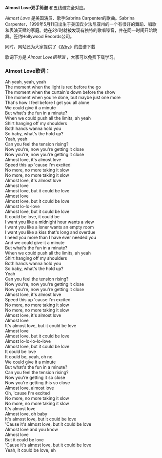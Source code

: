 

**Almost Love双手简谱** 和五线谱完全对应。

_Almost Love_ 是美国演员、歌手Sabrina Carpenter的歌曲。Sabrina
Carpenter，1999年5月11日出生于美国宾夕法尼亚州的一个有很好的舞蹈、唱歌和表演天赋的家庭。她在2岁时就被发现有独特的歌唱嗓音，并在同一时间开始跳舞。签约Hollywood
Records公司。

同时，网站还为大家提供了《[Why](Music-8264-Why-Sabrina-Carpenter.html "Why")》的曲谱下载

歌词下方是 _Almost Love钢琴谱_ ，大家可以免费下载学习。

### Almost Love歌词：

Ah yeah, yeah, yeah  
The moment when the light is red before the go  
The moment when the curtain's down before the show  
The moment when you're done, but maybe just one more  
That's how I feel before I get you all alone  
We could give it a minute  
But what's the fun in a minute?  
When we could push all the limits, ah yeah  
Shirt hanging off my shoulders  
Both hands wanna hold you  
So baby, what's the hold up?  
Yeah, yeah  
Can you feel the tension rising?  
Now you're, now you're getting it close  
Now you're, now you're getting it close  
Almost love, it's almost love  
Speed this up 'cause I'm excited  
No more, no more taking it slow  
No more, no more taking it slow  
Almost love, it's almost love  
Almost love  
Almost love, but it could be love  
Almost love  
Almost love, but it could be love  
Almost lo-lo-love  
Almost love, but it could be love  
It could be love, it could be  
I want you like a midnight hour wants a view  
I want you like a loner wants an empty room  
I want you like a kiss that's long and overdue  
I need you more than I have ever needed you  
And we could give it a minute  
But what's the fun in a minute?  
When we could push all the limits, ah yeah  
Shirt hanging off my shoulders  
Both hands wanna hold you  
So baby, what's the hold up?  
Yeah  
Can you feel the tension rising?  
Now you're, now you're getting it close  
Now you're, now you're getting it close  
Almost love, it's almost love  
Speed this up 'cause I'm excited  
No more, no more taking it slow  
No more, no more taking it slow  
Almost love, it's almost love  
Almost love  
It's almost love, but it could be love  
Almost love  
Almost love, but it could be love  
Almost lo-lo-lo-lo-love  
Almost love, but it could be love  
It could be love  
It could be, yeah, oh no  
We could give it a minute  
But what's the fun in a minute?  
Can you feel the tension rising?  
Now you're getting it so close  
Now you're getting this so close  
Almost love, almost love  
Oh, 'cause I'm excited  
No more, no more taking it slow  
No more, no more taking it slow  
It's almost love  
Almost love, oh baby  
It's almost love, but it could be love  
'Cause it's almost love, but it could be love  
Almost love and you know  
Almost love  
But it could be love  
'Cause it's almost love, but it could be love  
Yeah, it could be love, eh

